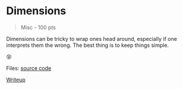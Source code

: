 #  Dimensions
> Misc - 100 pts  

Dimensions can be tricky to wrap ones head around, especially if one interprets them the wrong. The best thing is to keep things simple. 

:dizzy_face:

Files: [source code](./scr)

[Writeup](./writeup.md)
